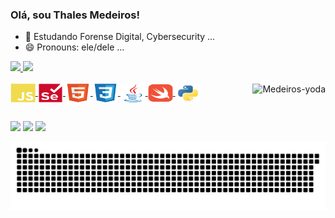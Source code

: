 ### Olá, sou Thales Medeiros!

- 🌱 Estudando Forense Digital, Cybersecurity ...
- 😄 Pronouns: ele/dele ...

<div>
  <a href="https://github.com/Medeiros92">
  <img height="180em" src="https://github-readme-stats.vercel.app/api?username=Medeiros92&show_icons=true&theme=onedark&include_all_commits=true&count_private=true"/>
  <img height="180em" src="https://github-readme-stats.vercel.app/api/top-langs/?username=Medeiros92&layout=compact&langs_count=7&theme=onedark"/>
</div>
  <div style="display: inline_block"><br>
  <img align="center" alt="Medeiros-Js" height="30" width="40" src="https://raw.githubusercontent.com/devicons/devicon/master/icons/javascript/javascript-plain.svg">
     <img align="center" alt="Medeiros-SE" height="30" width="40" src="https://github.com/devicons/devicon/blob/master/icons/selenium/selenium-original.svg">
 <!--- <img align="center" alt="Medeiros-Ts" height="30" width="40" src="https://raw.githubusercontent.com/devicons/devicon/master/icons/typescript/typescript-plain.svg"> -->
 <!--- <img align="center" alt="Medeiros-React" height="30" width="40" src="https://raw.githubusercontent.com/devicons/devicon/master/icons/react/react-original.svg"> -->
  <img align="center" alt="Medeiros-HTML" height="30" width="40" src="https://raw.githubusercontent.com/devicons/devicon/master/icons/html5/html5-original.svg">
  <img align="center" alt="Medeiros-CSS" height="30" width="40" src="https://raw.githubusercontent.com/devicons/devicon/master/icons/css3/css3-original.svg">
  <img align="center" alt="Medeiros-Java" height="30" width="40" src="https://raw.githubusercontent.com/devicons/devicon/master/icons/java/java-original.svg">
    <img align="center" alt="Medeiros-SWIFT" height="30" width="40" src="https://raw.githubusercontent.com/devicons/devicon/master/icons/swift/swift-original.svg">
  <img align="center" alt="Medeiros-Python" height="30" width="40" src="https://raw.githubusercontent.com/devicons/devicon/master/icons/python/python-original.svg">
 <!--- <img align="center" alt="Medeiros-Csharp" height="30" width="40" src="https://raw.githubusercontent.com/devicons/devicon/master/icons/csharp/csharp-original.svg"> -->
  <img align="right" alt="Medeiros-yoda" src="https://c.tenor.com/7rMJZKO5CYYAAAAM/baby-yoda-hi.gif">
</div>
  
  ##
  
  <div> 
 <!-- <a href="" target="_blank"><img src="https://img.shields.io/badge/YouTube-FF0000?style=for-the-badge&logo=youtube&logoColor=white" target="_blank"></a> -->
  <a href="https://instagram.com/thaless_Medeiross" target="_blank"><img src="https://img.shields.io/badge/-Instagram-%23E4405F?style=for-the-badge&logo=instagram&logoColor=white" target="_blank"></a> 
  <a href = "mailto:thalesmedeiros.ti@gmail.com"><img src="https://img.shields.io/badge/-Gmail-%23333?style=for-the-badge&logo=gmail&logoColor=white" target="_blank"></a>
  <a href="https://www.linkedin.com/in/thales-medeiros-7b9941138/" target="_blank"><img src="https://img.shields.io/badge/-LinkedIn-%230077B5?style=for-the-badge&logo=linkedin&logoColor=white" target="_blank"></a>
    
 ![Snake animation](https://github.com/Medeiros92/Medeiros92/blob/output/github-contribution-grid-snake.svg)
    
</div>
